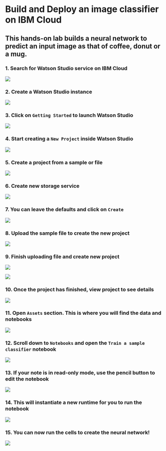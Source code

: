# Build and Deploy an image classifier on IBM Cloud
## This hands-on lab builds a neural network to predict an input image as that of coffee, donut or a mug.

### 1. Search for Watson Studio service on IBM Cloud
![](images/create-watson-studio.png)

### 2. Create a Watson Studio instance
![](images/create-watson-studio-instance.png)

### 3. Click on `Getting Started` to launch Watson Studio
![](images/launch-watson-studio.png)

### 4. Start creating a `New Project` inside Watson Studio
![](images/start-new-project.png)

### 5. Create a project from a sample or file
![](images/create-from-sample.png)

### 6. Create new storage service
![](images/create-new-storage-service.png)

### 7. You can leave the defaults and click on `Create`
![](images/create-new-storage-service-defaults.png)

### 8. Upload the sample file to create the new project
![](images/upload.sample.png)

### 9. Finish uploading file and create new project
![](images/finish-creating-project.png)

![](images/project-in-process.png)

### 10. Once the project has finished, view project to see details
![](images/viewproject.png)

### 11. Open `Assets` section. This is where you will find the data and notebooks
![](images/assets.png)

### 12. Scroll down to `Notebooks` and open the `Train a sample classifier` notebook
![](images/open-notebook.png)

### 13. If your note is in read-only mode, use the pencil button to edit the notebook
![](images/edit-notebook.png)

### 14. This will instantiate a new runtime for you to run the notebook
![](images/notebook-runtime.png)

### 15. You can now run the cells to create the neural network!
![](images/run-notebook.png)